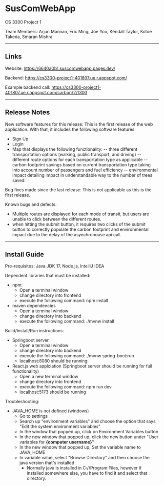 # SusComWebApp

CS 3300 Project 1

Team Members: Arjun Mannan, Eric Ming, Joe Yoo, Kendall Taylor, Kotoe Takeda, Smaran Mishra

---

## Links

Website: https://6640a0b1.suscomwebapp.pages.dev/

Backend: https://cs3300-project1-401807.ue.r.appspot.com/

Example backend call: https://cs3300-project1-401807.ue.r.appspot.com/carbon/2/1300

---

## Release Notes

New software features for this release: This is the first release of the web application. With that, it includes the following software features:

- Sign Up
- Login
- Map that displays the following functionality:
  -- three different transportation options (walking, public transport, and driving)
  -- different route options for each transportation type as applicable
  -- carbon footprint savings based on current transportation type taking into account number of passengers and fuel efficiency
  -- environmental impact detailing impact in understandable way to the number of trees saved.

Bug fixes made since the last release: This is not applicable as this is the first release.

Known bugs and defects:

- Multiple routes are displayed for each mode of transit, but users are unable to click between the different routes.
- when hitting the submit button, it requires two clicks of the submit button to correctly populate the carbon footprint and environmental impact due to the delay of the asynchronouse api call.

---

## Install Guide

Pre-requisites: Java JDK 17, Node.js, IntelliJ IDEA

Dependent libraries that must be installed:

- npm:
  - Open a terminal window
  - change directory into frontend
  - execute the following command: npm install
- maven dependencies
  - Open a terminal window
  - change directory into backend
  - execute the following command: ./mvnw install

Build/Install/Run instructions:

- Springboot server
  - Open a terminal window
  - change directory into backend
  - execute the following command: ./mvnw spring-boot:run
  - localhost:8080 should be running
- React.js web applciation (Springboot server should be running for full functionality)
  - Open a new terminal window
  - change directory into frontend
  - execute the following command: npm run dev
  - localhost:5173 should be running

Troubleshooting:

- JAVA_HOME is not defined (windows)
  - Go to settings
  - Search up "environment variables" and choose the option that says "Edit the system environment variables"
  - In the window that popped up, click on Environment Variables button
  - In the new window that popped up, click the new button under "User variables for **{computer username}**"
  - In the new window that popped up, Set the variable name to JAVA_HOME
  - In variable value, select "Browse Directory" and then choose the java version that's installed
    - Normally java is installed in C://Program Files, however if installed somewhere else, you have to find it and select that directory.
